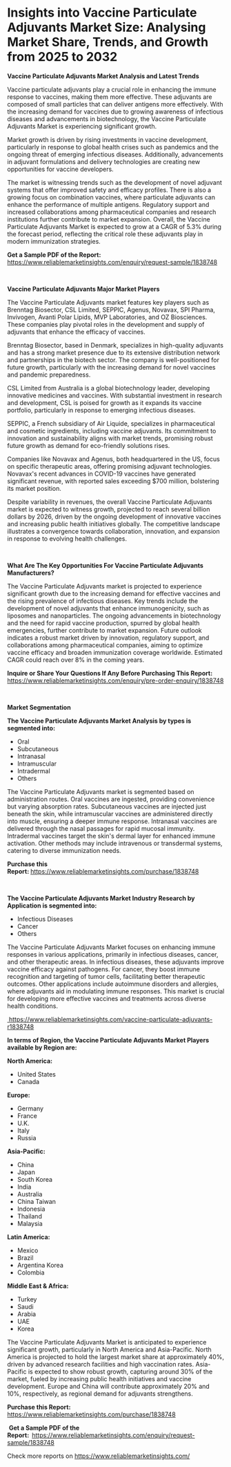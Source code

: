 <p><h1>Insights into Vaccine Particulate Adjuvants Market Size: Analysing Market Share, Trends, and Growth from 2025 to 2032</h1></p><p><strong>Vaccine Particulate Adjuvants Market Analysis and Latest Trends</strong></p>
<p><p>Vaccine particulate adjuvants play a crucial role in enhancing the immune response to vaccines, making them more effective. These adjuvants are composed of small particles that can deliver antigens more effectively. With the increasing demand for vaccines due to growing awareness of infectious diseases and advancements in biotechnology, the Vaccine Particulate Adjuvants Market is experiencing significant growth. </p><p>Market growth is driven by rising investments in vaccine development, particularly in response to global health crises such as pandemics and the ongoing threat of emerging infectious diseases. Additionally, advancements in adjuvant formulations and delivery technologies are creating new opportunities for vaccine developers. </p><p>The market is witnessing trends such as the development of novel adjuvant systems that offer improved safety and efficacy profiles. There is also a growing focus on combination vaccines, where particulate adjuvants can enhance the performance of multiple antigens. Regulatory support and increased collaborations among pharmaceutical companies and research institutions further contribute to market expansion. Overall, the Vaccine Particulate Adjuvants Market is expected to grow at a CAGR of 5.3% during the forecast period, reflecting the critical role these adjuvants play in modern immunization strategies.</p></p>
<p><strong>Get a Sample PDF of the Report:&nbsp;</strong> <a href="https://www.reliablemarketinsights.com/enquiry/request-sample/1838748?utm_campaign=2947&utm_medium=2&utm_source=Github&utm_content=ia&utm_term=09032025&utm_id=vaccine-particulate-adjuvants">https://www.reliablemarketinsights.com/enquiry/request-sample/1838748</a></p>
<p>&nbsp;</p>
<p><strong>Vaccine Particulate Adjuvants Major Market Players</strong></p>
<p><p>The Vaccine Particulate Adjuvants market features key players such as Brenntag Biosector, CSL Limited, SEPPIC, Agenus, Novavax, SPI Pharma, Invivogen, Avanti Polar Lipids, MVP Laboratories, and OZ Biosciences. These companies play pivotal roles in the development and supply of adjuvants that enhance the efficacy of vaccines.</p><p>Brenntag Biosector, based in Denmark, specializes in high-quality adjuvants and has a strong market presence due to its extensive distribution network and partnerships in the biotech sector. The company is well-positioned for future growth, particularly with the increasing demand for novel vaccines and pandemic preparedness.</p><p>CSL Limited from Australia is a global biotechnology leader, developing innovative medicines and vaccines. With substantial investment in research and development, CSL is poised for growth as it expands its vaccine portfolio, particularly in response to emerging infectious diseases.</p><p>SEPPIC, a French subsidiary of Air Liquide, specializes in pharmaceutical and cosmetic ingredients, including vaccine adjuvants. Its commitment to innovation and sustainability aligns with market trends, promising robust future growth as demand for eco-friendly solutions rises.</p><p>Companies like Novavax and Agenus, both headquartered in the US, focus on specific therapeutic areas, offering promising adjuvant technologies. Novavax's recent advances in COVID-19 vaccines have generated significant revenue, with reported sales exceeding $700 million, bolstering its market position. </p><p>Despite variability in revenues, the overall Vaccine Particulate Adjuvants market is expected to witness growth, projected to reach several billion dollars by 2026, driven by the ongoing development of innovative vaccines and increasing public health initiatives globally. The competitive landscape illustrates a convergence towards collaboration, innovation, and expansion in response to evolving health challenges.</p></p>
<p>&nbsp;</p>
<p><strong>What Are The Key Opportunities For Vaccine Particulate Adjuvants Manufacturers?</strong></p>
<p><p>The Vaccine Particulate Adjuvants market is projected to experience significant growth due to the increasing demand for effective vaccines and the rising prevalence of infectious diseases. Key trends include the development of novel adjuvants that enhance immunogenicity, such as liposomes and nanoparticles. The ongoing advancements in biotechnology and the need for rapid vaccine production, spurred by global health emergencies, further contribute to market expansion. Future outlook indicates a robust market driven by innovation, regulatory support, and collaborations among pharmaceutical companies, aiming to optimize vaccine efficacy and broaden immunization coverage worldwide. Estimated CAGR could reach over 8% in the coming years.</p></p>
<p><strong>Inquire or Share Your Questions If Any Before Purchasing This Report:</strong> <a href="https://www.reliablemarketinsights.com/enquiry/pre-order-enquiry/1838748?utm_campaign=2947&utm_medium=2&utm_source=Github&utm_content=ia&utm_term=09032025&utm_id=vaccine-particulate-adjuvants">https://www.reliablemarketinsights.com/enquiry/pre-order-enquiry/1838748</a></p>
<p>&nbsp;</p>
<p><strong>Market Segmentation</strong></p>
<p><strong>The Vaccine Particulate Adjuvants Market Analysis by types is segmented into:</strong></p>
<p><ul><li>Oral</li><li>Subcutaneous</li><li>Intranasal</li><li>Intramuscular</li><li>Intradermal</li><li>Others</li></ul></p>
<p><p>The Vaccine Particulate Adjuvants market is segmented based on administration routes. Oral vaccines are ingested, providing convenience but varying absorption rates. Subcutaneous vaccines are injected just beneath the skin, while intramuscular vaccines are administered directly into muscle, ensuring a deeper immune response. Intranasal vaccines are delivered through the nasal passages for rapid mucosal immunity. Intradermal vaccines target the skin's dermal layer for enhanced immune activation. Other methods may include intravenous or transdermal systems, catering to diverse immunization needs.</p></p>
<p><strong>Purchase this Report:&nbsp;</strong><a href="https://www.reliablemarketinsights.com/purchase/1838748?utm_campaign=2947&utm_medium=2&utm_source=Github&utm_content=ia&utm_term=09032025&utm_id=vaccine-particulate-adjuvants">https://www.reliablemarketinsights.com/purchase/1838748</a></p>
<p>&nbsp;</p>
<p><strong>The Vaccine Particulate Adjuvants Market Industry Research by Application is segmented into:</strong></p>
<p><ul><li>Infectious Diseases</li><li>Cancer</li><li>Others</li></ul></p>
<p><p>The Vaccine Particulate Adjuvants Market focuses on enhancing immune responses in various applications, primarily in infectious diseases, cancer, and other therapeutic areas. In infectious diseases, these adjuvants improve vaccine efficacy against pathogens. For cancer, they boost immune recognition and targeting of tumor cells, facilitating better therapeutic outcomes. Other applications include autoimmune disorders and allergies, where adjuvants aid in modulating immune responses. This market is crucial for developing more effective vaccines and treatments across diverse health conditions.</p></p>
<p><a href="https://www.reliablemarketinsights.com/vaccine-particulate-adjuvants-r1838748?utm_campaign=2947&utm_medium=2&utm_source=Github&utm_content=ia&utm_term=09032025&utm_id=vaccine-particulate-adjuvants">&nbsp;https://www.reliablemarketinsights.com/vaccine-particulate-adjuvants-r1838748</a></p>
<p><strong>In terms of Region, the Vaccine Particulate Adjuvants Market Players available by Region are:</strong></p>
<p>
    <p> <strong> North America: </strong>
        <ul>
            <li>United States</li>
            <li>Canada</li>
        </ul>
        </p> 
    <p> <strong> Europe: </strong>
        <ul>
            <li>Germany</li>
            <li>France</li>
            <li>U.K.</li>
            <li>Italy</li>
            <li>Russia</li>
        </ul>
        </p> 
    <p> <strong> Asia-Pacific: </strong>
        <ul>
            <li>China</li>
            <li>Japan</li>
            <li>South Korea</li>
            <li>India</li>
            <li>Australia</li>
            <li>China Taiwan</li>
            <li>Indonesia</li>
            <li>Thailand</li>
            <li>Malaysia</li>
        </ul>
        </p> 
    <p> <strong> Latin America: </strong>
        <ul>
            <li>Mexico</li>
            <li>Brazil</li>
            <li>Argentina Korea</li>
            <li>Colombia</li>
        </ul>
        </p> 
    <p> <strong> Middle East & Africa: </strong>
        <ul>
            <li>Turkey</li>
            <li>Saudi</li>
            <li>Arabia</li>
            <li>UAE</li>
            <li>Korea</li>
        </ul>
    </p>
    </p>
<p><p>The Vaccine Particulate Adjuvants Market is anticipated to experience significant growth, particularly in North America and Asia-Pacific. North America is projected to hold the largest market share at approximately 40%, driven by advanced research facilities and high vaccination rates. Asia-Pacific is expected to show robust growth, capturing around 30% of the market, fueled by increasing public health initiatives and vaccine development. Europe and China will contribute approximately 20% and 10%, respectively, as regional demand for adjuvants strengthens.</p></p>
<p><strong>Purchase this Report: </strong><a href="https://www.reliablemarketinsights.com/purchase/1838748?utm_campaign=2947&utm_medium=2&utm_source=Github&utm_content=ia&utm_term=09032025&utm_id=vaccine-particulate-adjuvants">https://www.reliablemarketinsights.com/purchase/1838748</a></p>
<p>&nbsp;<strong>Get a Sample PDF of the Report:&nbsp;&nbsp;</strong><a href="https://www.reliablemarketinsights.com/enquiry/request-sample/1838748?utm_campaign=2947&utm_medium=2&utm_source=Github&utm_content=ia&utm_term=09032025&utm_id=vaccine-particulate-adjuvants">https://www.reliablemarketinsights.com/enquiry/request-sample/1838748</a></p>
<p><strong></strong></p>
<p>Check more reports on <a href="https://www.reliablemarketinsights.com/?utm_campaign=2947&utm_medium=2&utm_source=Github&utm_content=ia&utm_term=09032025&utm_id=vaccine-particulate-adjuvants">https://www.reliablemarketinsights.com/</a></p>